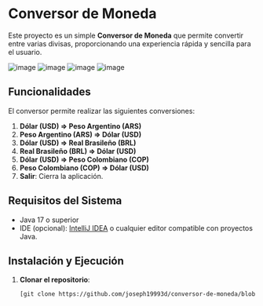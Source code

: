 # Conversor de Moneda

Este proyecto es un simple **Conversor de Moneda** que permite convertir entre varias divisas, proporcionando una experiencia rápida y sencilla para el usuario.

 ![image](https://github.com/user-attachments/assets/677004e8-1f0f-4753-8855-a5d25181b2f0)
 ![image](https://github.com/user-attachments/assets/b8e867d2-1cca-4324-98ef-8b68ed1a114c)
 ![image](https://github.com/user-attachments/assets/ec1801fe-54ba-4dd6-89ae-704fd8cb88c0)
 ![image](https://github.com/user-attachments/assets/2b0dd4b5-a5a5-4210-9019-ff07c384131d)
 


## Funcionalidades

El conversor permite realizar las siguientes conversiones:

1. **Dólar (USD) => Peso Argentino (ARS)**
2. **Peso Argentino (ARS) => Dólar (USD)**
3. **Dólar (USD) => Real Brasileño (BRL)**
4. **Real Brasileño (BRL) => Dólar (USD)**
5. **Dólar (USD) => Peso Colombiano (COP)**
6. **Peso Colombiano (COP) => Dólar (USD)**
7. **Salir**: Cierra la aplicación.

## Requisitos del Sistema

- Java 17 o superior
- IDE (opcional): [IntelliJ IDEA](https://www.jetbrains.com/idea/) o cualquier editor compatible con proyectos Java.

## Instalación y Ejecución

1. **Clonar el repositorio**:

   ```bash
   [git clone https://github.com/joseph19993d/conversor-de-moneda/blob/master/README.md]
   
